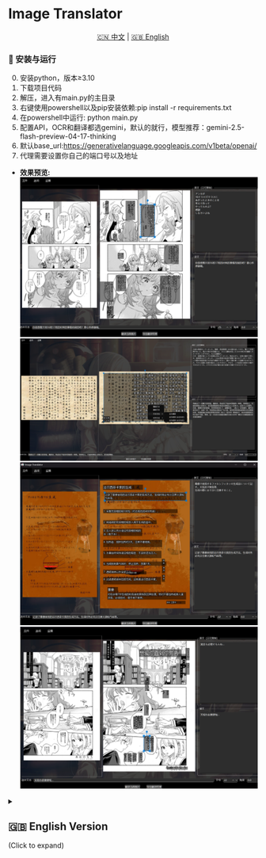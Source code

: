 # Image Translator

<!-- Language Switcher -->
<p align="center">
  <a href="#chinese-version">🇨🇳 中文</a> | <a href="#english-version">🇬🇧 English</a>
</p>

<!-- Chinese Version (Default) -->
<a name="chinese-version"></a>

### 🚀 安装与运行 

0.  安装python，版本≥3.10
1.  下载项目代码
2.  解压，进入有main.py的主目录
3.  右键使用powershell以及pip安装依赖:pip install -r requirements.txt
4.  在powershell中运行: python main.py
5.  配置API，OCR和翻译都选gemini，默认的就行，模型推荐：gemini-2.5-flash-preview-04-17-thinking
6.  默认base_url:https://generativelanguage.googleapis.com/v1beta/openai/
7.  代理需要设置你自己的端口号以及地址

*   **效果预览:**
    ![示例图片 4](sample/4.png)
    ![示例图片 3](sample/3.png)
    ![示例图片 2](sample/2.png)
    ![示例图片 1](sample/1.png)



<!-- English Version (Collapsible) -->
<a name="english-version"></a>
<details>
<summary><h2>🇬🇧 English Version</h2> (Click to expand)</summary>

<br>

Image Translator is a desktop application built with PyQt6, designed to facilitate the optical character recognition (OCR) and translation of text embedded within images. It provides an interactive environment for users to load images, process them using various AI-powered services, and meticulously edit the resulting translated text overlays.

*   **Sample Images:**
    ![Sample Image 4](sample/4.png)
    ![Sample Image 3](sample/3.png)
    ![Sample Image 2](sample/2.png)
    ![Sample Image 1](sample/1.png)

---

### ✨ Key Features:

*   **Flexible Image Loading:**
    *   Load single images for detailed, interactive translation.
    *   Batch process multiple images for efficient bulk translation and export.
*   **Advanced OCR Capabilities:**
    *   **Primary OCR with Gemini:** Utilizes Google's Gemini model (via its OpenAI-compatible API) for integrated multi-modal OCR and translation, or as a standalone OCR step.
    *   **Fallback OCR Options:**
        *   Google Cloud Vision API.
        *   Local PaddleOCR (supports multiple languages, including Japanese).
    *   Users can select their preferred primary and fallback OCR providers.
*   **Versatile Translation Services:**
    *   **Primary Translation with Gemini:** Leverages Gemini for text translation, either as part of the multi-modal OCR process or as a separate step for text extracted by other OCR engines.
    *   **Fallback Translation with Local LLM:** Supports translation via a local Large Language Model API (e.g., compatible with Sakura, Llama.cpp server endpoints).
    *   Provider preferences are configurable.
*   **Interactive Text Block Manipulation:**
    *   **Visual Editing:** Directly on a preview of the image, users can:
        *   **Select** individual text blocks.
        *   **Move** text blocks to new positions.
        *   **Resize** the bounding box of text blocks.
        *   **Rotate** text blocks to any angle.
    *   **Content Editing:**
        *   Edit translated text via a dedicated detail panel or an in-place dialog.
        *   View original (OCR'd) text alongside the translation.
    *   **Add/Delete Blocks:** Create new text blocks manually or delete existing ones.
*   **Comprehensive Text Styling:**
    *   **Font Customization:** Choose system fonts or provide font file paths.
    *   **Font Size:** Set a fixed font size or allow dynamic sizing based on LLM suggestions.
    *   **Colors:** Customize main text color, outline color, and text background color (all with RGBA support).
    *   **Outline:** Control the thickness of the text outline.
    *   **Spacing:** Adjust horizontal character/line spacing and vertical character/column spacing.
    *   **Orientation & Alignment:** Set text orientation (horizontal, vertical LTR/RTL) and alignment (left, center, right) per block.
*   **Configuration and Customization:**
    *   **API & Proxy Settings:** Dedicated dialog to manage API keys (Gemini, Google), provider choices, model names, timeouts, and HTTP/HTTPS proxy settings.
    *   **Glossary Management:** Create, import, and export a glossary for consistent terminology when using the local LLM translator.
    *   **UI Personalization:** Change the main window's background image and application icon.
    *   All settings are persisted in a `config.ini` file.
*   **User Experience:**
    *   **Graphical User Interface:** Built with PyQt6 for a responsive desktop experience.
    *   **Progress Indication:** Visual feedback with progress bars and status messages for long-running operations (image processing, batch translation).
    *   **Cancellable Operations:** Ability to cancel ongoing single or batch processing tasks.
    *   **Export Functionality:** Save the final image with all translated and styled text blocks rendered onto it.

---

### 🛠️ Tech Stack (Optional)

*   Python 3.x
*   PyQt6
*   Google Gemini API
*   Google Cloud Vision API (Optional)
*   PaddleOCR (Optional)
*   Local LLM API (Optional)

---

### 🚀 Installation & Usage (Optional)

[Provide English installation and usage instructions here]

Example:
1.  Clone the repository: `git clone https://your-repo-url.git`
2.  Navigate to the directory: `cd image-translator`
3.  Install dependencies: `pip install -r requirements.txt`
4.  Run the application: `python main.py`

---

### ⚙️ Configuration (Optional)

[Provide English configuration details here, e.g., how to set up API keys]

---

### 🤝 Contributing (Optional)

[Provide English contribution guidelines here]

---

### 📄 License (Optional)

[State your project license here, e.g., This project is licensed under the MIT License.]

</details>
